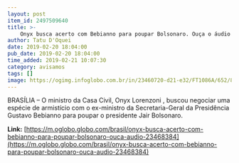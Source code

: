 ```yaml
---
layout: post
item_id: 2497509640
title: >-
    Onyx busca acerto com Bebianno para poupar Bolsonaro. Ouça o áudio
author: Tatu D'Oquei
date: 2019-02-20 18:04:00
pub_date: 2019-02-20 18:04:00
time_added: 2019-02-21 10:07:30
category: avisamos
tags: []
image: https://ogimg.infoglobo.com.br/in/23460720-d21-e32/FT1086A/652/80475086_PA-Brasilia-BSB-02-01-2019-Um-dia-apos-a-posse-o-presidente-Jair-Bolsonaro-participou-n.jpg
---
```


BRASÍLIA – O ministro da Casa Civil, Onyx Lorenzoni , buscou negociar uma espécie de armistício com o ex-ministro da Secretaria-Geral da Presidência Gustavo Bebianno para poupar o presidente Jair Bolsonaro.

**Link:** [https://m.oglobo.globo.com/brasil/onyx-busca-acerto-com-bebianno-para-poupar-bolsonaro-ouca-audio-23468384](https://m.oglobo.globo.com/brasil/onyx-busca-acerto-com-bebianno-para-poupar-bolsonaro-ouca-audio-23468384)

